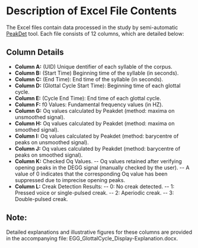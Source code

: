 # Description of Excel File Contents
The Excel files contain data processed in the study by semi-automatic [PeakDet](https://github.com/alexis-michaud/egg) tool. Each file consists of 12 columns, which are detailed below:

## Column Details
- **Column A:** (UID) Unique dentifier of each syllable of the corpus.
- **Column B:** (Start Time) Beginning time of the syllable (in seconds).
- **Column C:** (End Time): End time of the syllable (in seconds).
- **Column D:** (Glottal Cycle Start Time): Beginning time of each glottal cycle.
- **Column E:** (Cycle End Time): End time of each glottal cycle.
- **Column F:** f0 Values: Fundamental frequency values (in HZ).
- **Column G:** Oq values calculated by Peakdet (method: maxima on unsmoothed signal).
- **Column H:** Oq values calculated by Peakdet (method: maxima on smoothed signal).
- **Column I:** Oq values calculated by Peakdet (method: barycentre of peaks on unsmoothed signal).
- **Column J:** Oq values calculated by Peakdet (method: barycentre of peaks on smoothed signal).
- **Column K:** Checked Oq Values.
  -- Oq values retained after verifying opening peaks in the DEGG signal (manually checked by the user).
  -- A value of 0 indicates that the corresponding Oq value has been suppressed due to imprecise opening peaks.
- **Column L:** Creak Detection Results:
  -- 0: No creak detected.
  -- 1: Pressed voice or single-pulsed creak.
  -- 2: Aperiodic creak.
  -- 3: Double-pulsed creak.
## Note: 
Detailed explanations and illustrative figures for these columns are provided in the accompanying file: EGG_GlottalCycle_Display-Explanation.docx.
